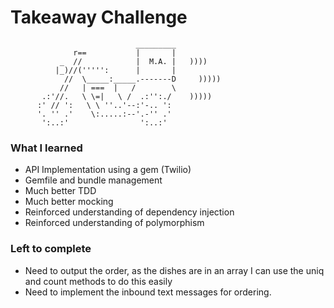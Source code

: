 Takeaway Challenge
==================
```
                            _________
              r==           |       |
           _  //            |  M.A. |   ))))
          |_)//(''''':      |       |
            //  \_____:_____.-------D     )))))
           //   | ===  |   /        \
       .:'//.   \ \=|   \ /  .:'':./    )))))
      :' // ':   \ \ ''..'--:'-.. ':
      '. '' .'    \:.....:--'.-'' .'
       ':..:'                ':..:'

 ```

### What I learned ###
- API Implementation using a gem (Twilio)
- Gemfile and bundle management
- Much better TDD
- Much better mocking
- Reinforced understanding of dependency injection
- Reinforced understanding of polymorphism

### Left to complete ##
- Need to output the order, as the dishes are in an array I can use the uniq and count methods to do this easily
- Need to implement the inbound text messages for ordering.
